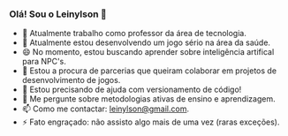 ### Olá! Sou o Leinylson 👋

- 🔭 Atualmente trabalho como professor da área de tecnologia.
- 🌱 Atualmente estou desenvolvendo um jogo sério na área da saúde.
- 😄 No momento, estou buscando aprender sobre inteligência artifical para NPC's.
- 👯 Estou a procura de parcerias que queiram colaborar em projetos de desenvolvimento de jogos.
- 🤔 Estou precisando de ajuda com versionamento de código!
- 💬 Me pergunte sobre metodologias ativas de ensino e aprendizagem.
- 📫 Como me contactar: leinylson@gmail.com.
- ⚡ Fato engraçado: não assisto algo mais de uma vez (raras exceções).

